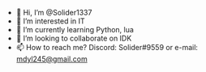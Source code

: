 - 👋 Hi, I’m @Solider1337
- 👀 I’m interested in IT
- 🌱 I’m currently learning Python, lua
- 💞️ I’m looking to collaborate on IDK
- 📫 How to reach me? Discord: Solider#9559 or e-mail: mdyl245@gmail.com

<!---
Solider1337/Solider1337 is a ✨ special ✨ repository because its `README.md` (this file) appears on your GitHub profile.
You can click the Preview link to take a look at your changes.
--->
